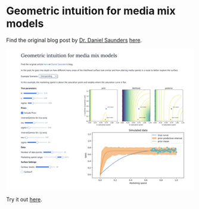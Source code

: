 # Geometric intuition for media mix models

Find the original blog post by [Dr. Daniel Saunders](https://github.com/daniel-saunders-phil) [here](https://daniel-saunders-phil.github.io/imagination_machine/posts/geometric-intuition-mmm/).

![Preview](./preview.png)

Try it out [here](https://marimo.io/p/@will-dean/mmm-geometric-intuition?app=read&include-code=false).
